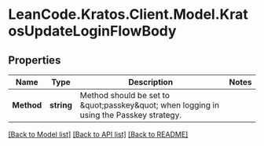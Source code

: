 # LeanCode.Kratos.Client.Model.KratosUpdateLoginFlowBody

## Properties

Name | Type | Description | Notes
------------ | ------------- | ------------- | -------------
**Method** | **string** | Method should be set to \&quot;passkey\&quot; when logging in using the Passkey strategy. | 

[[Back to Model list]](../../README.md#documentation-for-models) [[Back to API list]](../../README.md#documentation-for-api-endpoints) [[Back to README]](../../README.md)

